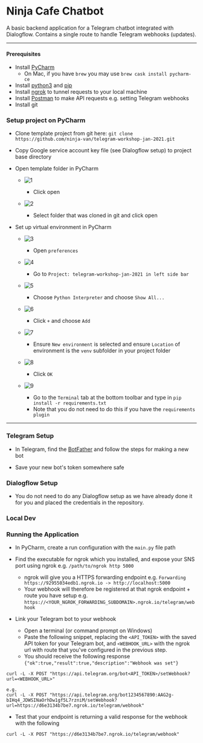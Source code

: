 # Ninja Cafe Chatbot

A basic backend application for a Telegram chatbot integrated with Dialogflow. 
Contains a single route to handle Telegram webhooks (updates).

---

#### Prerequisites

- Install [PyCharm](https://www.jetbrains.com/pycharm/download)
  - On Mac, if you have `brew` you may use `brew cask install pycharm-ce`
- Install [python3](https://www.python.org/) and [pip](https://pip.pypa.io/en/stable/installing/)
- Install [ngrok](https://ngrok.com/download) to tunnel requests to your local machine
- Install [Postman](https://www.postman.com/downloads/) to make API requests e.g. setting Telegram webhooks
- Install git



### Setup project on PyCharm

- Clone template project from git here: `git clone https://github.com/ninja-van/telegram-workshop-jan-2021.git`
- Copy Google service account key file (see Dialogflow setup) to project base directory
- Open template folder in PyCharm
  - ![1](assets/1.png?raw=true)
    - Click open
  

  - ![2](assets/2.png?raw=true)
    - Select folder that was cloned in git and click open
    

- Set up virtual environment in PyCharm
  - ![3](assets/3.png?raw=true)
    - Open `preferences`
    

  - ![4](assets/4.png?raw=true)
    - Go to `Project: telegram-workshop-jan-2021 in left side bar`
    

  - ![5](assets/5.png?raw=true)
    - Choose `Python Interpreter` and choose `Show All...`
    

  - ![6](assets/6.png?raw=true)
    - Click `+` and choose `Add`
  

  - ![7](assets/7.png?raw=true)
    - Ensure `New environment` is selected and ensure `Location` of environment is the `venv` subfolder in your project folder
  

  - ![8](assets/8.png?raw=true)
    - Click `OK`
  

  - ![9](assets/9.png?raw=true)
    - Go to the `Terminal` tab at the bottom toolbar and type in `pip install -r requirements.txt`
    - Note that you do not need to do this if you have the `requirements plugin` 
  
---

### Telegram Setup

- In Telegram, find the [BotFather](https://t.me/BotFather) and follow the steps for making a new bot

- Save your new bot's token somewhere safe


### Dialogflow Setup

- You do not need to do any Dialogflow setup as we have already done it for you and placed the credentials in the repository.


### Local Dev





### Running the Application
- In PyCharm, create a run configuration with the `main.py` file path
- Find the executable for ngrok which you installed, and expose your SNS port using ngrok e.g. `/path/to/ngrok http 5000`
  - ngrok will give you a HTTPS forwarding endpoint e.g. `Forwarding https://92955034edb1.ngrok.io -> http://localhost:5000`
  - Your webhook will therefore be registered at that ngrok endpoint + route you have setup e.g. `https://<YOUR_NGROK_FORWARDING_SUBDOMAIN>.ngrok.io/telegram/webhook`

- Link your Telegram bot to your webhook
  - Open a terminal (or command prompt on Windows)
  - Paste the following snippet, replacing the `<API_TOKEN>` with the saved API token for your Telegram bot, and `<WEBHOOK_URL>` with the ngrok url with route that you've configured in the previous step.
  - You should receive the following response `{"ok":true,"result":true,"description":"Webhook was set"}`

```
curl -L -X POST "https://api.telegram.org/bot<API_TOKEN>/setWebhook?url=<WEBHOOK_URL>"

e.g.
curl -L -X POST "https://api.telegram.org/bot1234567890:AAG2g-bIHq4_JDWSINaOrhDw1gf5L7rzniM/setWebhook?url=https://d6e3134b7be7.ngrok.io/telegram/webhook"
```

  - Test that your endpoint is returning a valid response for the webhook with the following 
```
curl -L -X POST "https://d6e3134b7be7.ngrok.io/telegram/webhook"
```